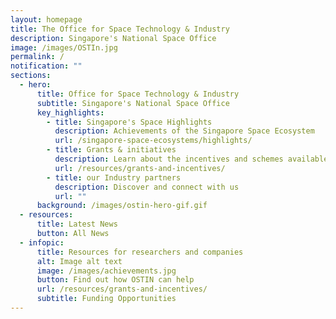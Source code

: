 ```yaml
---
layout: homepage
title: The Office for Space Technology & Industry
description: Singapore's National Space Office
image: /images/OSTIn.jpg
permalink: /
notification: ""
sections:
  - hero:
      title: Office for Space Technology & Industry
      subtitle: Singapore's National Space Office
      key_highlights:
        - title: Singapore's Space Highlights
          description: Achievements of the Singapore Space Ecosystem
          url: /singapore-space-ecosystems/highlights/
        - title: Grants & initiatives
          description: Learn about the incentives and schemes available
          url: /resources/grants-and-incentives/
        - title: our Industry partners
          description: Discover and connect with us
          url: ""
      background: /images/ostin-hero-gif.gif
  - resources:
      title: Latest News
      button: All News
  - infopic:
      title: Resources for researchers and companies
      alt: Image alt text
      image: /images/achievements.jpg
      button: Find out how OSTIN can help
      url: /resources/grants-and-incentives/
      subtitle: Funding Opportunities
---
```

